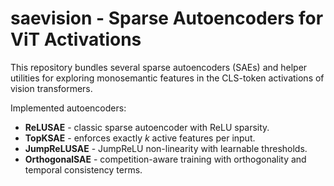 # saevision - Sparse Autoencoders for ViT Activations

This repository bundles several sparse autoencoders (SAEs) and helper utilities for exploring monosemantic features in the CLS-token activations of vision transformers.

Implemented autoencoders:

* **ReLUSAE** - classic sparse autoencoder with ReLU sparsity.
* **TopKSAE** - enforces exactly *k* active features per input.
* **JumpReLUSAE** - JumpReLU non-linearity with learnable thresholds.
* **OrthogonalSAE** - competition-aware training with orthogonality and temporal consistency terms.
